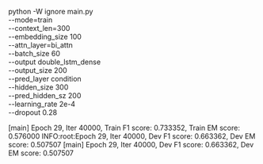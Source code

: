 python  -W ignore main.py \
            --mode=train\
            --context_len=300\
            --embedding_size 100\
            --attn_layer=bi_attn\
            --batch_size 60\
                --output double_lstm_dense\
            --output_size 200\
                --pred_layer condition\
            --hidden_size 300\
            --pred_hidden_sz 200\
            --learning_rate 2e-4\
            --dropout 0.28


[main] Epoch 29, Iter 40000, Train F1 score: 0.733352,                            Train EM score: 0.576000
INFO:root:Epoch 29, Iter 40000, Dev F1 score: 0.663362,                            Dev EM score: 0.507507
[main] Epoch 29, Iter 40000, Dev F1 score: 0.663362,                            Dev EM score: 0.507507
